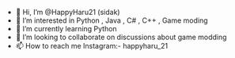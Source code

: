 - 👋 Hi, I’m @HappyHaru21 (sidak)
- 👀 I’m interested in Python , Java , C# , C++ , Game moding
- 🌱 I’m currently learning Python
- 💞️ I’m looking to collaborate on discussions about game modding
- 📫 How to reach me Instagram:- happyharu_21

<!---
HappyHaru21/HappyHaru21 is a ✨ special ✨ repository because its `README.md` (this file) appears on your GitHub profile.
You can click the Preview link to take a look at your changes.
--->
